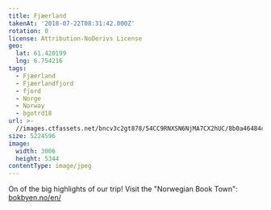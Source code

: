 ```yaml
---
title: Fjæerland
takenAt: '2018-07-22T08:31:42.000Z'
rotation: 0
license: Attribution-NoDerivs License
geo:
  lat: 61.420199
  lng: 6.754216
tags:
  - Fjæerland
  - Fjæerlandfjord
  - fjord
  - Norge
  - Norway
  - bgotrd18
url: >-
  //images.ctfassets.net/bncv3c2gt878/54CC9RNXSN6NjMA7CX2hUC/8b0a46484c2689e03669f9360d98a5a4/fjerland_29989980658_o
size: 5224596
image:
  width: 3006
  height: 5344
contentType: image/jpeg
---
```


On of the big highlights of our trip! Visit the "Norwegian Book Town": [bokbyen.no/en/](https://bokbyen.no/en/)
